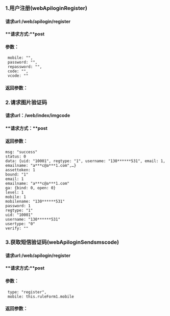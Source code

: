 ### 1.用户注册(webApiloginRegister)
#### **请求url:**/web/apilogin/register
#### **请求方式:**post
#### **参数：**
     mobile: "",
     password: "",
     repassword: "",
     code: "",
     vcode: ""

#### **返回参数：**

### 2.请求图片验证码
#### **请求url：**/web/index/imgcode
#### **请求方式：**post
#### **返回参数：**
    msg: "success"
    status: 0
    data: {uid: "10001", regtype: "1", username: "130******531", email: 1, emailname: "a***c@a***1.com",…}
    assettoken: 1
    bound: "1"
    email: 1
    emailname: "a***c@a***1.com"
    ga: {bind: 0, open: 0}
    level: 1
    mobile: 1
    mobilename: "130******531"
    password: 1
    regtype: "1"
    uid: "10001"
    username: "130******531"
    usertype: "0"
    verify: ""

### 3.获取短信验证码(webApiloginSendsmscode)
#### **请求url:**/web/apilogin/register
#### **请求方式:**post
#### **参数：**
     type: "register",
     mobile: this.ruleForm1.mobile

#### **返回参数：**
    